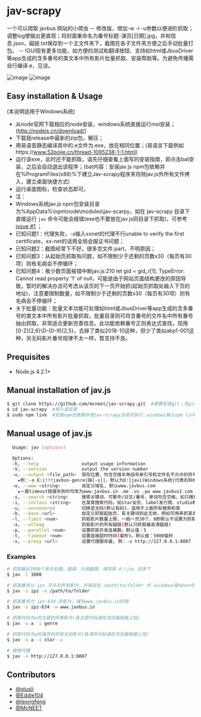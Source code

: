# jav-scrapy

一个可以爬取 javbus 网站的小爬虫
-- 修改版，增加-w -i -u参数以便进阶抓取；调整log使输出更直观；将封面重命名为番号标题-演员[日期].jpg，并和信息.json，磁链.txt保存到一个主文件夹下，截图在各子文件夹方便之后手动批量打包。
-- !GUI现有更多功能，如方便的测试和翻译按钮、支持如html或JbusDriver等app生成的含多番号的类文本中所有影片批量抓取、安装帮助等。为避免传播需自行编译.e，见谅。

![image](https://github.com/McNEET/jav-scrapy/blob/patch-1/Snap.png)
![image](https://github.com/McNEET/jav-scrapy/blob/patch-1/Snap_GUI.png)

## Easy installation & Usage

(本说明适用于Windows系统)
- 从node官网下载相应的node安装，windows系统直接运行msi安装；(http://nodejs.cn/download/)
- 下载我release中最新的zip包，解压；
- 用易语音静态编译其中的.e文件为.exe，放在相同位置；(易语言下载例如https://www.52pojie.cn/thread-1095238-1-1.html)
- 运行该exe，此时还不能抓取，请先仔细查看上面写的安装指南，即点击bat安装，之后会自动退出该程序；(bat内容：安装jav.js npm包依赖并在%ProgramFiles(x86)%下建立Jav-scrapy程序夹将除jav.js外所有文件拷入，建立桌面快捷方式)
- 运行桌面图标，检查状态即可。
- 注：
- Windows系统jav.js npm包安装目录为%AppData%\npm\node\modules\jav-scarpy，如在 jav-scrapy 目录下直接运行 `jav` 命令可能会报错(exe也不要放在jav.js同目录下抓取)，可参考 [issue #1](https://github.com/raawaa/jav-scrapy/issues/1) ；
- 已知问题1：代理失败，-x输入xxnet的代理不行unable to verify the first certificate，xx-net的话用全局会报证书问题；
- 已知问题2：截图经常下不好，很多空文件.part，不明原因；
- 已知问题3：从起始页抓取有问题，如不限制少于还剩的页数x30（每页有30项）则有毛病会不停循环；
- 已知问题4：极少数页面报错中断jav.js:210 let gid = gid_r[1]; TypeError: Cannot read property '1' of null，可能是由于网站页面结构更改的原因导致，暂时的解决办法可考虑从该页的下一页开始抓(起始页抓取处输入下页的地址)，注意要限制数量，如不限制少于还剩的页数x30（每页有30项）则有毛病会不停循环；
- 关于批量功能：批量文本功能可处理如html或JbusDriver等app生成的含多番号的类文本中所有影片批量抓取，批量目录则可将含番号的文件名中所有番号抽出抓取，非常适合更新完善信息。此功能依赖番号正则表达式查找，现用[0-Z]{2,6}\D-[0-9]{2,5}，去掉了类似2018-10这种，但少了类似abp1-001这种，另无码影片番号规律不太一样，暂支持不良。


## Prequisites

- Node.js 4.2.1+

## Manual installation of jav.js

```bash  #windows请用管理员方式打开命令行
$ git clone https://github.com/mcneet/jav-scrapy.git  #需要安装git；无git的可以下载zip解压至%AppData%\npm\node\modules\jav-scarpy下，放在其他目录GUI将无法使用
$ cd jav-scrapy  #转入该目录
$ sudo npm link  #安装npm包依赖并使jav-scrapy全局可执行；windows输入npm link即可
```

## Manual usage of jav.js

```bash
  Usage: jav [options]

  Options:
  -h, --help                output usage information
  -V, --version             output the version number
  -o, --output <file_path>  保存位置，勿含空格半角括号单引号和文件名不允许的符号，已有的文件会跳过
    ★例：-o E:|!!!javbus-genre|妹[-s]|，默认为D:|jav|(Windows系统|代表右斜杠，其他系统为左斜杠)
  -w, --www <string>        自定义域名, 默认www.javbus.com
    ★一直timeout链接失败时可改为www.javbus.in .me .us .pw www.javbus2.com www.seedmm.com www.busjav.cc www.busdmm.net www.dmmsee.net等；地址发布页https://announce.seedmm.com/website.php
  -s, --search <string>     搜索关键词，可繁中/日文/番号，单词勿含空格，如只搜番号须加入-，不设置则为从网站首页开始！
  -i, --inclass <string>    在某类搜索代码，如star女优、label发行商、studio制作商、series系列、genre类别，搜索关键词则必须为其中代码！（网站点入影片右方链接中找）
  -u, --uncensored          切换至无码(默认有码)，适用于上面所有搜索和类
  -b, --base <url>          自定义抓取起始页，有关键词则此无效，例如可用来抓某类别1j：-b http://www.javbus.in/genre/1j（网址如search/后的关键字不能是汉字/日文，可网页搜后复制过来）
  -l, --limit <num>         抓取影片数量上限，一般一页30个，0即默认不设置为抓取全部影片
  -a, --allmag              抓取影片的所有磁链(默认只抓取最高清磁链)
  -p, --parallel <num>      设置抓取并发连接数，默认值：5
  -t, --timeout <num>       设置连接超时时间(毫秒)。默认值：5000毫秒
  -x, --proxy <url>         设置代理服务器, 例：-x http://127.0.0.1:8087
```

### Examples

```bash
# 抓取最近1000个影片封面、磁链、片段截图，保存到 d:\jav 目录下
$ jav -l 1000

# 抓取番号以 ipz 开头的所有影片，并保存在 /path/to/folder 中（windows指%UserData%\path\to\folder）
$ jav -s ipz -o /path/to/folder

# 抓取番号为 ipz-634 的影片，域名www.javbus.in好用
$ jav -s ipz-634 -w www.javbus.in

# 抓取代码为a的主题的所有影片(各主题代码请在浏览器链接上找)
$ jav -s a -i genre

# 抓取代码为a的演员的所有无码影片(各演员代码请在浏览器链接上找)
$ jav -s a -i star -u

# 使用代理
$ jav -x http://127.0.0.1:8087
```


## Contributors

- [@qiusli](https://github.com/qiusli)
- [@Eddie104](https://github.com/Eddie104)
- [@leongfeng](https://github.com/leongfeng)
- [@McNEET](https://github.com/McNEET)
